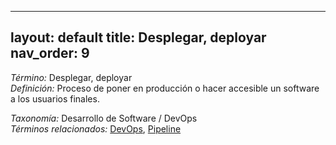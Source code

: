 
---
layout: default
title: Desplegar, deployar
nav_order: 9
---

*Término:* Desplegar, deployar  
*Definición:* Proceso de poner en producción o hacer accesible un software a los usuarios finales.

*Taxonomía:* Desarrollo de Software / DevOps  
*Términos relacionados:* [DevOps](https://maleniski.github.io/diccionario-angl-tec-mx/docs/alfabeticamente/D/devops/), [Pipeline](https://maleniski.github.io/diccionario-angl-tec-mx/docs/alfabeticamente/P/pipeline/)
